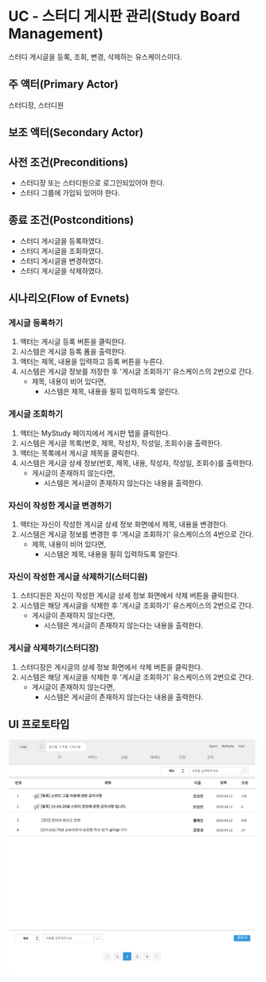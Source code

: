 # UC - 스터디 게시판 관리(Study Board Management)

스터디 게시글을 등록, 조회, 변경, 삭제하는 유스케이스이다.

## 주 액터(Primary Actor)

스터디장, 스터디원

## 보조 액터(Secondary Actor)

## 사전 조건(Preconditions)

- 스터디장 또는 스터디원으로 로그인되있어야 한다.
- 스터디 그룹에 가입되 있어야 한다.

## 종료 조건(Postconditions)

- 스터디 게시글을 등록하였다.
- 스터디 게시글을 조회하였다.
- 스터디 게시글을 변경하였다.
- 스터디 게시글을 삭제하였다.

## 시나리오(Flow of Evnets)

### 게시글 등록하기

1. 액터는 게시글 등록 버튼을 클릭한다.
2. 시스템은 게시글 등록 폼을 출력한다.
3. 액터는 제목, 내용을 입력하고 등록 버튼을 누른다.
4. 시스템은 게시글 정보를 저장한 후 '게시글 조회하기' 유스케이스의 2번으로 간다.
    - 제목, 내용이 비어 있다면,
        - 시스템은 제목, 내용을 필히 입력하도록 알린다.

### 게시글 조회하기

1. 액터는 MyStudy 페이지에서 게시판 탭을 클릭한다.
2. 시스템은 게시글 목록(번호, 제목, 작성자, 작성일, 조회수)을 출력한다.
3. 액터는 목록에서 게시글 제목을 클릭한다.
4. 시스템은 게시글 상세 정보(번호, 제목, 내용, 작성자, 작성일, 조회수)를 출력한다.
    - 게시글이 존재하지 않는다면,
        - 시스템은 게시글이 존재하지 않는다는 내용을 출력한다.

### 자신이 작성한 게시글 변경하기

1. 액터는 자신이 작성한 게시글 상세 정보 화면에서 제목, 내용을 변경한다.
2. 시스템은 게시글 정보를 변경한 후 '게시글 조회하기' 유스케이스의 4번으로 간다.
     - 제목, 내용이 비어 있다면,
        - 시스템은 제목, 내용을 필히 입력하도록 알린다.

### 자신이 작성한 게시글 삭제하기(스터디원)

1. 스터디원은 자신이 작성한 게시글 상세 정보 화면에서 삭제 버튼을 클릭한다.
2. 시스템은 해당 게시글을 삭제한 후 '게시글 조회하기' 유스케이스의 2번으로 간다.
    - 게시글이 존재하지 않는다면,
        - 시스템은 게시글이 존재하지 않는다는 내용을 출력한다.

### 게시글 삭제하기(스터디장)

1. 스터디장은 게시글의 상세 정보 화면에서 삭제 버튼을 클릭한다.
2. 시스템은 해당 게시글을 삭제한 후 '게시글 조회하기' 유스케이스의 2번으로 간다.
    - 게시글이 존재하지 않는다면,
        - 시스템은 게시글이 존재하지 않는다는 내용을 출력한다.

## UI 프로토타입

![스터디게시판관리](./images/스터디게시판.png)